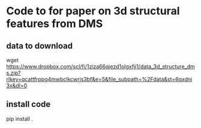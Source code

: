 # Code to for paper on 3d structural features from DMS

## data to download 

wget https://www.dropbox.com/scl/fi/1ziza66qjezd1olgxfji1/data_3d_structure_dms.zip?rlkey=qcattfrppq4mwbclkcwrjs3bf&e=5&file_subpath=%2Fdata&st=6qxdni3x&dl=0

## install code

pip install . 
